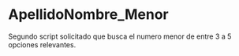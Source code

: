 # ApellidoNombre_Menor
Segundo script solicitado que busca el numero menor de entre 3 a 5 opciones relevantes.

